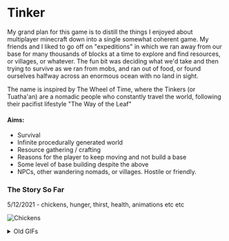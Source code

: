 # Tinker

My grand plan for this game is to distill the things I enjoyed about multiplayer minecraft down into
a single somewhat coherent game. My friends and I liked to go off on "expeditions" in which we ran away
from our base for many thousands of blocks at a time to explore and find resources, or villages, or whatever.
The fun bit was deciding what we'd take and then trying to survive as we ran from mobs, and ran out of food,
or found ourselves halfway across an enormous ocean with no land in sight.

The name is inspired by The Wheel of Time, where the Tinkers (or Tuatha'an) are a nomadic people who constantly
travel the world, following their pacifist lifestyle "The Way of the Leaf"

#### Aims:

- Survival
- Infinite procedurally generated world
- Resource gathering / crafting
- Reasons for the player to keep moving and not build a base
- Some level of base building despite the above
- NPCs, other wandering nomads, or villages. Hostile or friendly.

### The Story So Far

5/12/2021 - chickens, hunger, thirst, health, animations etc etc

![Chickens](.doc/chickens.gif)

<details>
 <summary>Old GIFs</summary>
15/10/2021 - infinite flat world generation. It's not that efficient, but it works.

![First Gif](.doc/simple_terrain.gif)
</details>
